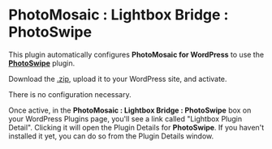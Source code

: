 # PhotoMosaic : Lightbox Bridge : PhotoSwipe

This plugin automatically configures **PhotoMosaic for WordPress** to use the [**PhotoSwipe**](https://wordpress.org/plugins/simple-photoswipe/) plugin.

Download the [.zip](https://github.com/daylifemike/photomosaic-lightbox-bridge-photoswipe/archive/master.zip), upload it to your WordPress site, and activate.

There is no configuration necessary.

Once active, in the **PhotoMosaic : Lightbox Bridge : PhotoSwipe** box on your WordPress Plugins page, you'll see a link called "Lightbox Plugin Detail".  Clicking it will open the Plugin Details for **PhotoSwipe**.  If you haven't installed it yet, you can do so from the Plugin Details window.
